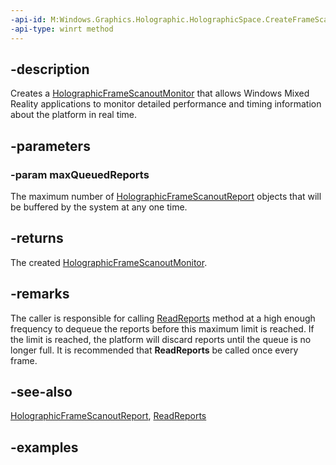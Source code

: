 ```yaml
---
-api-id: M:Windows.Graphics.Holographic.HolographicSpace.CreateFrameScanoutMonitor(System.UInt32)
-api-type: winrt method
---
```


## -description

Creates a [HolographicFrameScanoutMonitor](holographicframescanoutmonitor.md) that allows Windows Mixed Reality applications to monitor detailed performance and timing information about the platform in real time.

## -parameters

### -param maxQueuedReports

The maximum number of [HolographicFrameScanoutReport](holographicframescanoutreport.md) objects that will be buffered by the system at any one time.

## -returns

The created [HolographicFrameScanoutMonitor](holographicframescanoutmonitor.md).

## -remarks

The caller is responsible for calling [ReadReports](holographicframescanoutmonitor_readreports_231406138.md) method at a high enough frequency to dequeue the reports before this maximum limit is reached.  If the limit is reached, the platform will discard reports until the queue is no longer full.  It is recommended that **ReadReports** be called once every frame.

## -see-also

[HolographicFrameScanoutReport](holographicframescanoutreport.md), [ReadReports](holographicframescanoutmonitor_readreports_231406138.md)

## -examples
